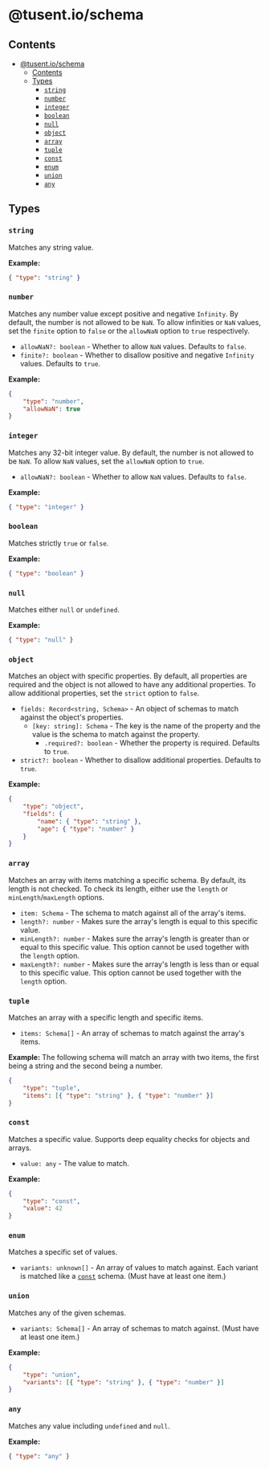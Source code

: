 # @tusent.io/schema

## Contents

- [@tusent.io/schema](#tusentioschema)
  - [Contents](#contents)
  - [Types](#types)
    - [`string`](#string)
    - [`number`](#number)
    - [`integer`](#integer)
    - [`boolean`](#boolean)
    - [`null`](#null)
    - [`object`](#object)
    - [`array`](#array)
    - [`tuple`](#tuple)
    - [`const`](#const)
    - [`enum`](#enum)
    - [`union`](#union)
    - [`any`](#any)

## Types

### `string`

Matches any string value.

**Example:**

```json
{ "type": "string" }
```

### `number`

Matches any number value except positive and negative `Infinity`. By default, the number is not allowed to be `NaN`. To allow infinities or `NaN` values, set the `finite` option to `false` or the `allowNaN` option to `true` respectively.

- `allowNaN?: boolean` - Whether to allow `NaN` values. Defaults to `false`.
- `finite?: boolean` - Whether to disallow positive and negative `Infinity` values. Defaults to `true`.

**Example:**

```json
{
    "type": "number",
    "allowNaN": true
}
```

### `integer`

Matches any 32-bit integer value. By default, the number is not allowed to be `NaN`. To allow `NaN` values, set the `allowNaN` option to `true`.

- `allowNaN?: boolean` - Whether to allow `NaN` values. Defaults to `false`.

**Example:**

```json
{ "type": "integer" }
```

### `boolean`

Matches strictly `true` or `false`.

**Example:**

```json
{ "type": "boolean" }
```

### `null`

Matches either `null` or `undefined`.

**Example:**

```json
{ "type": "null" }
```

### `object`

Matches an object with specific properties. By default, all properties are required and the object is not allowed to have any additional properties. To allow additional properties, set the `strict` option to `false`.

- `fields: Record<string, Schema>` - An object of schemas to match against the object's properties.
  - `[key: string]: Schema` - The key is the name of the property and the value is the schema to match against the property.
    - `.required?: boolean` - Whether the property is required. Defaults to `true`.
- `strict?: boolean` - Whether to disallow additional properties. Defaults to `true`.

**Example:**

```json
{
    "type": "object",
    "fields": {
        "name": { "type": "string" },
        "age": { "type": "number" }
    }
}
```

### `array`

Matches an array with items matching a specific schema. By default, its length is not checked. To check its length, either use the `length` or `minLength`/`maxLength` options.

- `item: Schema` - The schema to match against all of the array's items.
- `length?: number` - Makes sure the array's length is equal to this specific value.
- `minLength?: number` - Makes sure the array's length is greater than or equal to this specific value. This option cannot be used together with the `length` option.
- `maxLength?: number` - Makes sure the array's length is less than or equal to this specific value. This option cannot be used together with the `length` option.

### `tuple`

Matches an array with a specific length and specific items.

- `items: Schema[]` - An array of schemas to match against the array's items.

**Example:** The following schema will match an array with two items, the first being a string and the second being a
number.

```json
{
    "type": "tuple",
    "items": [{ "type": "string" }, { "type": "number" }]
}
```

### `const`

Matches a specific value. Supports deep equality checks for objects and arrays.

- `value: any` - The value to match.

**Example:**

```json
{
    "type": "const",
    "value": 42
}
```

### `enum`

Matches a specific set of values.

- `variants: unknown[]` - An array of values to match against. Each variant is matched like a [`const`](#const)
    schema. (Must have at least one item.)

### `union`

Matches any of the given schemas.

- `variants: Schema[]` - An array of schemas to match against. (Must have at least one item.)

**Example:**

```json
{
    "type": "union",
    "variants": [{ "type": "string" }, { "type": "number" }]
}
```

### `any`

Matches any value including `undefined` and `null`.

**Example:**

```json
{ "type": "any" }
```

